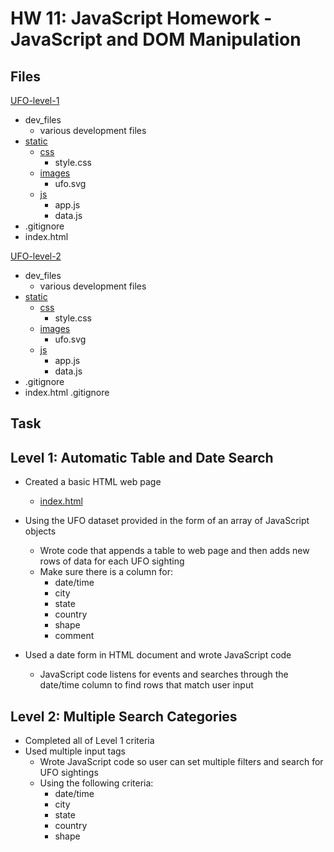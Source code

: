# HW 11: JavaScript Homework - JavaScript and DOM Manipulation

## Files

[UFO-level-1](https://github.com/DanielMJones2005/HW11_javascript-challenge/tree/master/UFO-level-1)
 * dev_files
   * various development files
* [static](https://github.com/DanielMJones2005/HW11_javascript-challenge/tree/master/UFO-level-1/static)
  * [css](https://github.com/DanielMJones2005/HW11_javascript-challenge/tree/master/UFO-level-1/static/css)
    * style.css
  * [images](https://github.com/DanielMJones2005/HW11_javascript-challenge/tree/master/UFO-level-1/static/images)
    * ufo.svg
  * [js](https://github.com/DanielMJones2005/HW11_javascript-challenge/tree/master/UFO-level-1/static/js)
     * app.js
     * data.js
 * .gitignore
 * index.html
  
[UFO-level-2](https://github.com/DanielMJones2005/HW11_javascript-challenge/tree/master/UFO-level-2)
* dev_files
   * various development files
* [static](https://github.com/DanielMJones2005/HW11_javascript-challenge/tree/master/UFO-level-2/static)
  * [css](https://github.com/DanielMJones2005/HW11_javascript-challenge/tree/master/UFO-level-2/static/css)
    * style.css
  * [images](https://github.com/DanielMJones2005/HW11_javascript-challenge/tree/master/UFO-level-2/static/images)
    * ufo.svg
  * [js](https://github.com/DanielMJones2005/HW11_javascript-challenge/tree/master/UFO-level-2/static/js)
     * app.js
     * data.js
 * .gitignore
 * index.html
.gitignore

## Task 

## Level 1: Automatic Table and Date Search
* Created a basic HTML web page
  * [index.html](https://github.com/DanielMJones2005/HW11_javascript-challenge/blob/master/UFO-level-1/index.html)

* Using the UFO dataset provided in the form of an array of JavaScript objects
  * Wrote code that appends a table to web page and then adds new rows of data for each UFO sighting
  * Make sure there is a column for:
    * date/time
    * city
    * state
    * country
    * shape
    * comment

* Used a date form in HTML document and wrote JavaScript code 
  * JavaScript code listens for events and searches through the date/time column to find rows that match user input
  
## Level 2: Multiple Search Categories
* Completed all of Level 1 criteria
* Used multiple input tags
  * Wrote JavaScript code so user can set multiple filters and search for UFO sightings
   * Using the following criteria:
     * date/time
     * city
     * state
     * country
     * shape
